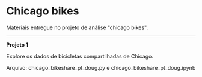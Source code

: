 # Chicago bikes

Materiais entregue no projeto de análise "chicago bikes".

---

**Projeto 1**

Explore os dados de bicicletas compartilhadas de Chicago.

Arquivo: chicago_bikeshare_pt_doug.py e chicago_bikeshare_pt_doug.ipynb
